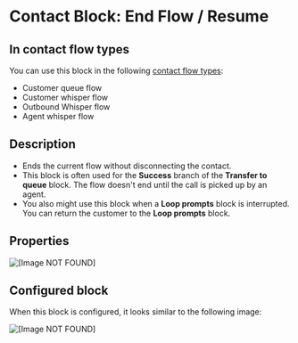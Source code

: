 # Contact Block: End Flow / Resume<a name="end-flow-resume"></a>

## In contact flow types<a name="end-flow-resume-types"></a>

You can use this block in the following [contact flow types](create-contact-flow.md#contact-flow-types):
+ Customer queue flow
+ Customer whisper flow
+ Outbound Whisper flow
+ Agent whisper flow

## Description<a name="end-flow-resume-description"></a>
+ Ends the current flow without disconnecting the contact\.
+ This block is often used for the **Success** branch of the **Transfer to queue** block\. The flow doesn't end until the call is picked up by an agent\.
+ You also might use this block when a **Loop prompts** block is interrupted\. You can return the customer to the **Loop prompts** block\.

## Properties<a name="end-flow-resume-properties"></a>

![\[Image NOT FOUND\]](http://docs.aws.amazon.com/connect/latest/adminguide/images/end-flow-properties.png)

## Configured block<a name="end-flow-resume-configured"></a>

When this block is configured, it looks similar to the following image:

![\[Image NOT FOUND\]](http://docs.aws.amazon.com/connect/latest/adminguide/images/end-flow-configured.png)
